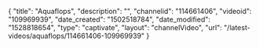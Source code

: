 {
    "title": "Aquaflops",
    "description": "",
    "channelid": "114661406",
    "videoid": "109969939",
    "date_created": "1502518784",
    "date_modified": "1528818654",
    "type": "captivate",
    "layout": "channelVideo",
    "url": "\/latest-videos\/aquaflops\/114661406-109969939"
}
